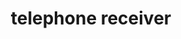 ---
layout: smileys&emotion
title: telephone receiver
emoji: telephone_receiver
permalink: 📞.html
image: assets/img/3moji/telephone_receiver.png
---